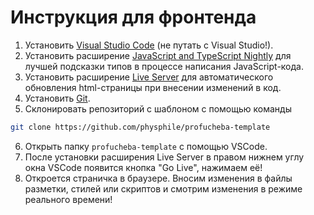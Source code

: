# Инструкция для фронтенда 

1. Установить [Visual Studio Code](https://code.visualstudio.com/) (не путать с Visual Studio!).
2. Установить расширение [JavaScript and TypeScript Nightly](https://marketplace.visualstudio.com/items?itemName=ms-vscode.vscode-typescript-next) для лучшей подсказки типов в процессе написания JavaScript-кода.
3. Установить расширение [Live Server](https://marketplace.visualstudio.com/items?itemName=ritwickdey.LiveServer) для автоматического обновления html-страницы при внесении изменений в код.
4. Установить [Git](https://git-scm.com/downloads).
5. Склонировать репозиторий с шаблоном с помощью команды
```bash 
git clone https://github.com/physphile/profucheba-template
```
6. Открыть папку `profucheba-template` с помощью VSCode.
7. После установки расширения Live Server в правом нижнем углу окна VSCode появится кнопка "Go Live", нажимаем её!
8. Откроется страничка в браузере. Вносим изменения в файлы разметки, стилей или скриптов и смотрим изменения в режиме реального времени!  

